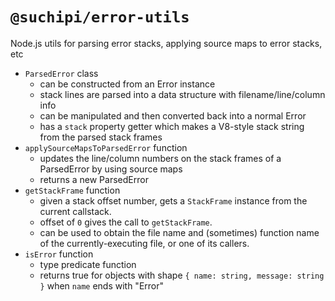 # `@suchipi/error-utils`

Node.js utils for parsing error stacks, applying source maps to error stacks, etc

- `ParsedError` class
  - can be constructed from an Error instance
  - stack lines are parsed into a data structure with filename/line/column info
  - can be manipulated and then converted back into a normal Error
  - has a `stack` property getter which makes a V8-style stack string from the parsed stack frames
- `applySourceMapsToParsedError` function
  - updates the line/column numbers on the stack frames of a ParsedError by using source maps
  - returns a new ParsedError
- `getStackFrame` function
  - given a stack offset number, gets a `StackFrame` instance from the current callstack.
  - offset of `0` gives the call to `getStackFrame`.
  - can be used to obtain the file name and (sometimes) function name of the currently-executing file, or one of its callers.
- `isError` function
  - type predicate function
  - returns true for objects with shape `{ name: string, message: string }` when `name` ends with "Error"
